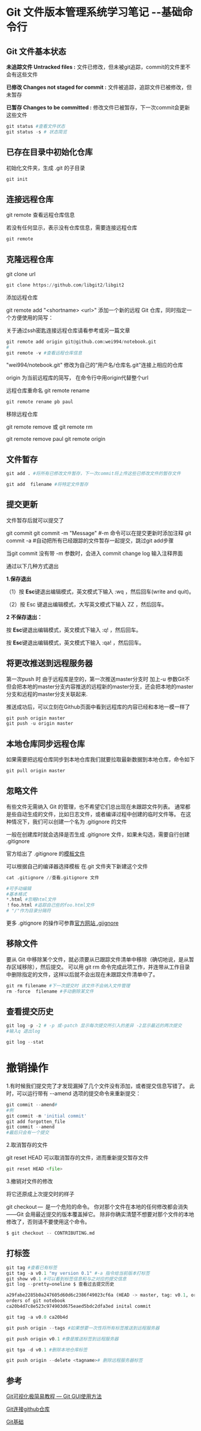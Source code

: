 # Git 文件版本管理系统学习笔记 --基础命令行

## Git 文件基本状态

**未追踪文件 Untracked files :**  文件已修改，但未被git追踪，commit的文件里不会有这些文件  

**已修改 Changes not staged for commit :**  文件被追踪，追踪文件已被修改，但未暂存

**已暂存  Changes to be committed :**  修改文件已被暂存，下一次commit会更新这些文件





```python
git status #查看文件状态
git status -s # 状态简览
```

## 已存在目录中初始化仓库
初始化文件夹，生成 .git 的子目录


```python
git init
```

## 连接远程仓库
git remote  查看远程仓库信息

若没有任何显示，表示没有仓库信息，需要连接远程仓库


```python
git remote
```

## 克隆远程仓库

git clone url


```python
git clone https://github.com/libgit2/libgit2
```

添加远程仓库

git remote add "\<shortname\> \<url\>" 添加一个新的远程 Git 仓库，同时指定一个方便使用的简写：

关于通过ssh密匙连接远程仓库请看参考或另一篇文章


```python
git remote add origin git@github.com:wei994/notebook.git
#
git remote -v #查看远程仓库信息
```

"wei994/notebook.git" 修改为自己的“用户名/仓库名.git"连接上相应的仓库

origin 为当前远程库的简写， 在命令行中用origin代替整个url

远程仓库重命名 git remote rename


```python
git remote rename pb paul
```

移除远程仓库

git remote remove 或 git remote rm

git remote remove paul
git remote
origin

## 文件暂存


```python
git add . #将所有已修改文件暂存，下一次commit将上传这些已修改文件的暂存文件

git add  filename #将特定文件暂存
```

## 提交更新
文件暂存后就可以提交了


git commit 
git commit -m "Message" #-m 命令可以在提交更新时添加注释
git commit -a #自动把所有已经跟踪的文件暂存一起提交，跳过git add步骤



当git commit 没有带 -m 参数时，会进入 commit change log 输入注释界面

通过以下几种方式退出

**1.保存退出**

（1）按 **Esc**键退出编辑模式，英文模式下输入 :wq ，然后回车(write and quit)。

（2）按 Esc 键退出编辑模式，大写英文模式下输入 ZZ ，然后回车。

**2 不保存退出：**

按 **Esc**键退出编辑模式，英文模式下输入 :q! ，然后回车。

按 **Esc**键退出编辑模式，英文模式下输入 :qa! ，然后回车。



## 将更改推送到远程服务器 
第一次push 时 由于远程库是空的，第一次推送master分支时 加上-u 参数Git不但会把本地的master分支内容推送的远程新的master分支，还会把本地的master分支和远程的master分支关联起来.

推送成功后，可以立刻在Github页面中看到远程库的内容已经和本地一模一样了



```python
git push origin master 
git push -u origin master 
```

## 本地仓库同步远程仓库
如果需要把远程仓库同步到本地仓库我们就要拉取最新数据到本地仓库，命令如下


```python
git pull origin master
```

## 忽略文件 
有些文件无需纳入 Git 的管理，也不希望它们总出现在未跟踪文件列表。 通常都是些自动生成的文件，比如日志文件，或者编译过程中创建的临时文件等。 在这种情况下，我们可以创建一个名为 .gitignore 的文件

一般在创建库时就会选择是否生成 .gitignore 文件，如果未勾选，需要自行创建 .gitignore 

官方给出了 .gitignore 的[模板文件](https://github.com/github/gitignore/tree/main)

可以根据自己的编译器选择模板 在.git 文件夹下新建这个文件


```python
cat .gitignore //查看.gitignore 文件

#可手动编辑 
#基本格式
*.html #忽略html文件
！foo.html #追踪自己些的foo.html文件
# "/"作为目录分隔符 
```

更多 .gitignore 的操作可参靠[官方网站 .giignore](https://git-scm.com/docs/gitignore/zh_HANS-CN)

## 移除文件
要从 Git 中移除某个文件，就必须要从已跟踪文件清单中移除（确切地说，是从暂存区域移除），然后提交。 可以用 git rm 命令完成此项工作，并连带从工作目录中删除指定的文件，这样以后就不会出现在未跟踪文件清单中了。



```python
git rm filename #下一次提交时 该文件不会纳入文件管理
rm -force  filename #手动删除某文件
```

## 查看提交历史


```python
git log -p -2 # -p 或-patch 显示每次提交所引入的差异 -2显示最近的两次提交 
#输入q 退出log

git log --stat
```

# 撤销操作
1.有时候我们提交完了才发现漏掉了几个文件没有添加，或者提交信息写错了。 此时，可以运行带有 --amend 选项的提交命令来重新提交：


```python
git commit --amend#
#例
git commit -m 'initial commit'
git add forgotten_file
git commit --amend
#最后只会有一个提交
```

2.取消暂存的文件 

git reset HEAD <file> 可以取消暂存的文件，进而重新提交暂存文件


```python
git reset HEAD <file>
```

3.撤销对文件的修改

将它还原成上次提交时的样子

git checkout — <file> 是一个危险的命令。 你对那个文件在本地的任何修改都会消失——Git 会用最近提交的版本覆盖掉它。 除非你确实清楚不想要对那个文件的本地修改了，否则请不要使用这个命令。


```python
$ git checkout -- CONTRIBUTING.md
```

## 打标签



```python
git tag #查看已有标签
git tag -a v0.1 "my version 0.1" #-a 指令给当前版本打标签
git show v0.1 #可以看到标签信息和与之对应的提交信息
git log --pretty=oneline $ 查看过去提交历史
```


```python
a29fabe2285b0a247605d60d6c2386f49023cf6a (HEAD -> master, tag: v0.1, origin/master) Add basic 
orders of git notebook
ca20b4d7c8e523c974903d675eaed5bdc2dfa3ed inital commit
```


```python
git tag -a v0.0 ca20b4d

git push origin --tags #如果想要一次性将所有标签推送到远程服务器

git push origin v0.1 #像是推送标签到远程服务器

git tga -d v0.1 #删除本地仓库标签

git push origin --delete <tagname># 删除远程服务器标签

```

## 参考
[Git可视化极简易教程 — Git GUI使用方法](https://www.runoob.com/w3cnote/git-gui-window.html)

[Git连接github仓库](https://www.cnblogs.com/hdlan/p/14395681.html)

[Git基础](https://git-scm.com/book/zh/v2/Git-%e5%9f%ba%e7%a1%80-%e8%8e%b7%e5%8f%96-Git-%e4%bb%93%e5%ba%93)
